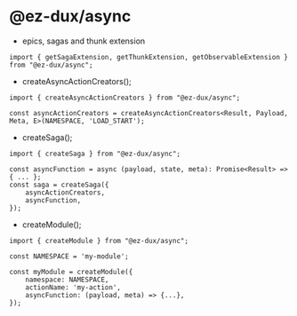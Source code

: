 # @ez-dux/async

- epics, sagas and thunk extension

```tsx
import { getSagaExtension, getThunkExtension, getObservableExtension } from "@ez-dux/async";
```

- createAsyncActionCreators();

```tsx
import { createAsyncActionCreators } from "@ez-dux/async";

const asyncActionCreators = createAsyncActionCreators<Result, Payload, Meta, E>(NAMESPACE, 'LOAD_START');
```

- createSaga();
```tsx
import { createSaga } from "@ez-dux/async";

const asyncFunction = async (payload, state, meta): Promise<Result> => { ... };
const saga = createSaga({
	asyncActionCreators,
	asyncFunction,
});
```

- createModule();
```tsx
import { createModule } from "@ez-dux/async";

const NAMESPACE = 'my-module';

const myModule = createModule({
    namespace: NAMESPACE,
    actionName: 'my-action',
    asyncFunction: (payload, meta) => {...},
});
```